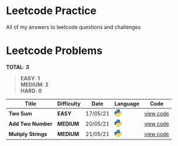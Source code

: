 # Leetcode Practice
All of my answers to leetcode questions and challenges
# Leetcode Problems

**TOTAL**: **3**

> **EASY**: **1**\
> **MEDIUM**: **2**\
> **HARD**: **0**

Title | Difficulty | Date | Language | Code |
--- | --- | --- | --- | --- |
**Two Sum** | **EASY** | 17/05/21 | <img src="icons/python-icon.png" alt="drawing" width="20"/> | [view code](problems/two_sum.py)
**Add Two Number** | **MEDIUM** | 20/05/21 | <img src="icons/python-icon.png" alt="drawing" width="20"/> | [view code](problems/add_two_numbers.py)
**Mutiply Strings** | **MEDIUM** | 21/05/21 | <img src="icons/python-icon.png" alt="drawing" width="20"/> | [view code](problems/multiply_strings.py)